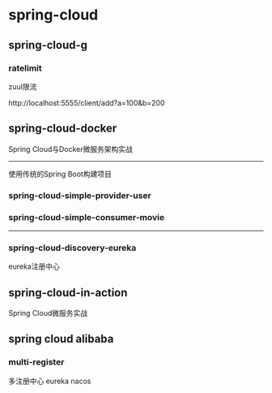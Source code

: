 # spring-cloud

## spring-cloud-g

### ratelimit

zuul限流

http://localhost:5555/client/add?a=100&b=200

## spring-cloud-docker
Spring Cloud与Docker微服务架构实战

---

使用传统的Spring Boot构建项目
### spring-cloud-simple-provider-user
### spring-cloud-simple-consumer-movie

---

### spring-cloud-discovery-eureka
eureka注册中心

## spring-cloud-in-action
Spring Cloud微服务实战

## spring cloud alibaba

### multi-register
多注册中心
eureka nacos
